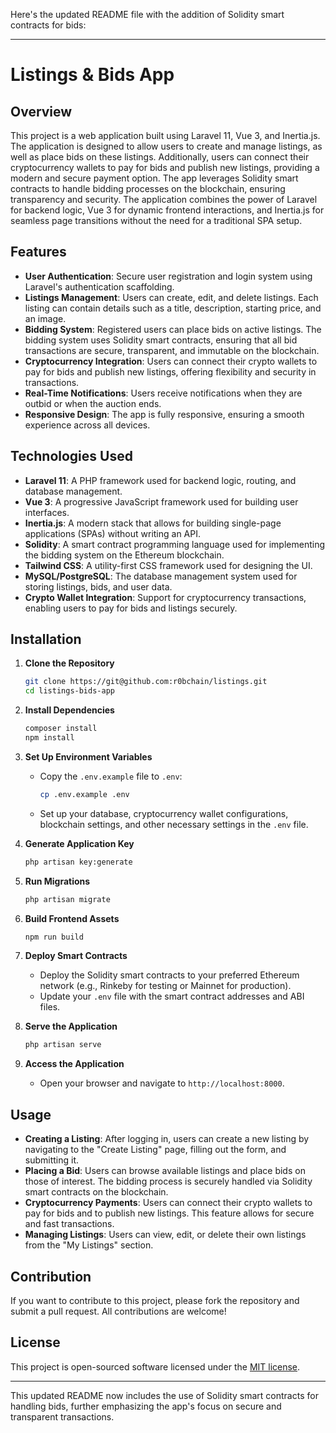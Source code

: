 Here's the updated README file with the addition of Solidity smart contracts for bids:

---

# Listings & Bids App

## Overview

This project is a web application built using Laravel 11, Vue 3, and Inertia.js. The application is designed to allow users to create and manage listings, as well as place bids on these listings. Additionally, users can connect their cryptocurrency wallets to pay for bids and publish new listings, providing a modern and secure payment option. The app leverages Solidity smart contracts to handle bidding processes on the blockchain, ensuring transparency and security. The application combines the power of Laravel for backend logic, Vue 3 for dynamic frontend interactions, and Inertia.js for seamless page transitions without the need for a traditional SPA setup.

## Features

- **User Authentication**: Secure user registration and login system using Laravel's authentication scaffolding.
- **Listings Management**: Users can create, edit, and delete listings. Each listing can contain details such as a title, description, starting price, and an image.
- **Bidding System**: Registered users can place bids on active listings. The bidding system uses Solidity smart contracts, ensuring that all bid transactions are secure, transparent, and immutable on the blockchain.
- **Cryptocurrency Integration**: Users can connect their crypto wallets to pay for bids and publish new listings, offering flexibility and security in transactions.
- **Real-Time Notifications**: Users receive notifications when they are outbid or when the auction ends.
- **Responsive Design**: The app is fully responsive, ensuring a smooth experience across all devices.

## Technologies Used

- **Laravel 11**: A PHP framework used for backend logic, routing, and database management.
- **Vue 3**: A progressive JavaScript framework used for building user interfaces.
- **Inertia.js**: A modern stack that allows for building single-page applications (SPAs) without writing an API.
- **Solidity**: A smart contract programming language used for implementing the bidding system on the Ethereum blockchain.
- **Tailwind CSS**: A utility-first CSS framework used for designing the UI.
- **MySQL/PostgreSQL**: The database management system used for storing listings, bids, and user data.
- **Crypto Wallet Integration**: Support for cryptocurrency transactions, enabling users to pay for bids and listings securely.

## Installation

1. **Clone the Repository**
    ```bash
    git clone https://git@github.com:r0bchain/listings.git
    cd listings-bids-app
    ```

2. **Install Dependencies**
    ```bash
    composer install
    npm install
    ```

3. **Set Up Environment Variables**
    - Copy the `.env.example` file to `.env`:
      ```bash
      cp .env.example .env
      ```
    - Set up your database, cryptocurrency wallet configurations, blockchain settings, and other necessary settings in the `.env` file.

4. **Generate Application Key**
    ```bash
    php artisan key:generate
    ```

5. **Run Migrations**
    ```bash
    php artisan migrate
    ```

6. **Build Frontend Assets**
    ```bash
    npm run build
    ```

7. **Deploy Smart Contracts**
    - Deploy the Solidity smart contracts to your preferred Ethereum network (e.g., Rinkeby for testing or Mainnet for production).
    - Update your `.env` file with the smart contract addresses and ABI files.

8. **Serve the Application**
    ```bash
    php artisan serve
    ```

9. **Access the Application**
    - Open your browser and navigate to `http://localhost:8000`.

## Usage

- **Creating a Listing**: After logging in, users can create a new listing by navigating to the "Create Listing" page, filling out the form, and submitting it.
- **Placing a Bid**: Users can browse available listings and place bids on those of interest. The bidding process is securely handled via Solidity smart contracts on the blockchain.
- **Cryptocurrency Payments**: Users can connect their crypto wallets to pay for bids and to publish new listings. This feature allows for secure and fast transactions.
- **Managing Listings**: Users can view, edit, or delete their own listings from the "My Listings" section.

## Contribution

If you want to contribute to this project, please fork the repository and submit a pull request. All contributions are welcome!

## License

This project is open-sourced software licensed under the [MIT license](https://opensource.org/licenses/MIT).

---

This updated README now includes the use of Solidity smart contracts for handling bids, further emphasizing the app's focus on secure and transparent transactions.
